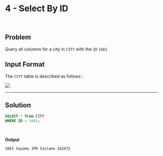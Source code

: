 # 4 - Select By ID
<br>

## Problem

Query all columns for a city in `CITY` with the `ID` `1661`


## Input Format

The `CITY` table is described as follows :

![](https://s3.amazonaws.com/hr-challenge-images/8137/1449729804-f21d187d0f-CITY.jpg)

---

## Solution

```SQL
SELECT * from CITY
WHERE ID = 1661;
```

<br>

**Output**

```
1661 Sayama JPN Saitama 162472
```
